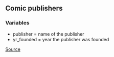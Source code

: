 ## Comic publishers

### Variables

- publisher = name of the publisher
- yr_founded = year the publisher was founded

<a href="http://stat545-ubc.github.io/bit001_dplyr-cheatsheet.html" target="_blank">Source</a>
